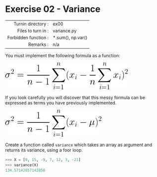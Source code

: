 # Exercise 02 - Variance
|                         |                    |
| -----------------------:| ------------------ |
|   Turnin directory :    |  ex00              |
|   Files to turn in :    |  variance.py       |
|   Forbidden function :  |  *.sum(), np.var() |
|   Remarks :             |  n/a               |

You must implement the following formula as a function:  
  
![image info](./variance1.png)

If you look carefully you will discover that this messy formula can be expressed as terms you have previously implemented. 

![image info](./variance2.png)

Create a function called `variance` which takes an array as argument and returns its variance, using a foor loop.

```python
>>> X = [0, 15, -9, 7, 12, 3, -21]
>>> variance(X)
134.57142857142858
```

